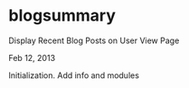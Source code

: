 blogsummary
===========

Display Recent Blog Posts on User View Page

Feb 12, 2013

Initialization. Add info and modules 
